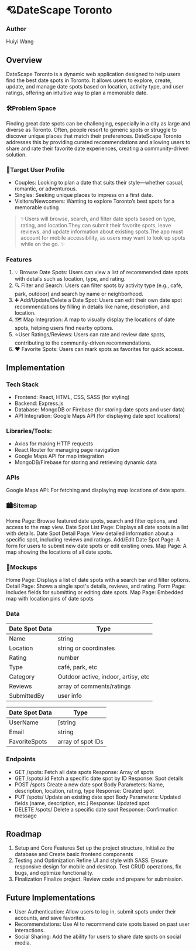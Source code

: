 # 💘DateScape Toronto
### Author

Huiyi Wang
## Overview
DateScape Toronto is a dynamic web application designed to help users find the best date spots in Toronto. It allows users to explore, create, update, and manage date spots based on location, activity type, and user ratings, offering an intuitive way to plan a memorable date.

### 🛠️Problem Space
Finding great date spots can be challenging, especially in a city as large and diverse as Toronto. Often, people resort to generic spots or struggle to discover unique places that match their preferences. DateScape Toronto addresses this by providing curated recommendations and allowing users to share and rate their favorite date experiences, creating a community-driven solution.

### 👥Target User Profile
- Couples: Looking to plan a date that suits their style—whether casual, romantic, or adventurous. 
- Singles: Seeking unique places to impress on a first date.
-  Visitors/Newcomers: Wanting to explore Toronto’s best spots for a memorable outing

>✨Users will browse, search, and filter date spots based on type, rating, and location.They can submit their favorite spots, leave reviews, and update information about existing spots.The app must account for mobile accessibility, as users may want to look up spots while on the go. ✨

### Features
1. 💡 Browse Date Spots: Users can view a list of recommended date spots with details such as location, type, and rating.
2. 🔍 Filter and Search: Users can filter spots by activity type (e.g., café, park, outdoor) and search by name or neighborhood.
3. ➕ Add/Update/Delete a Date Spot: Users can edit their own date spot recommendations by filling in details like name, description, and location.
4. 🗺️ Map Integration: A map to visually display the locations of date spots, helping users find nearby options.
5. ⭐User Ratings/Reviews: Users can rate and review date spots, contributing to the community-driven recommendations.
6. ❤️ Favorite Spots: Users can mark spots as favorites for quick access.


## Implementation
### Tech Stack
- Frontend: React, HTML, CSS, SASS (for styling)
- Backend: Express.js
- Database: MongoDB or Firebase (for storing date spots and user data)
- API Integration: Google Maps API (for displaying date spot locations)

### Libraries/Tools:
- Axios for making HTTP requests
- React Router for managing page navigation
- Google Maps API for map integration
- MongoDB/Firebase for storing and retrieving dynamic data

### APIs
Google Maps API: For fetching and displaying map locations of date spots.

### 🏙️️Sitemap
Home Page: Browse featured date spots, search and filter options, and access to the map view.
Date Spot List Page: Displays all date spots in a list with details.
Date Spot Detail Page: View detailed information about a specific spot, including reviews and ratings.
Add/Edit Date Spot Page: A form for users to submit new date spots or edit existing ones.
Map Page: A map showing the locations of all date spots.

### 🎨Mockups
Home Page: Displays a list of date spots with a search bar and filter options.
Detail Page: Shows a single spot's details, reviews, and rating.
Form Page: Includes fields for submitting or editing date spots.
Map Page: Embedded map with location pins of date spots

### Data

| Date Spot Data | Type |
| ------ | ------ |
| Name | string |
| Location | string or coordinates |
| Rating | number |
| Type | café, park, etc |
| Category | Outdoor active, indoor, artisy, etc |
| Reviews | array of comments/ratings|
| SubmittedBy | user info |

| Date Spot Data | Type |
| ------ | ------ |
| UserName | [string |
| Email | string |
| FavoriteSpots | array of spot IDs |

### Endpoints
- GET /spots: Fetch all date spots
Response: Array of spots
- GET /spots/:id Fetch a specific date spot by ID
Response: Spot details
- POST /spots Create a new date spot
Body Parameters: Name, description, location, rating, type
Response: Created spot
- PUT /spots/ Update an existing date spot
Body Parameters: Updated fields (name, description, etc.)
Response: Updated spot
- DELETE /spots/ Delete a specific date spot
Response: Confirmation message


## Roadmap
1. Setup and Core Features
Set up the project structure, Initialize the database and Create basic frontend components 
2. Testing and Optimization
Refine UI and style with SASS. Ensure responsive design for mobile and desktop. Test CRUD operations, fix bugs, and optimize functionality.
3. Finalization
Finalize project. Review code and prepare for submission.

## Future Implementations
- User Authentication: Allow users to log in, submit spots under their accounts, and save favorites.
- Recommendations: Use AI to recommend date spots based on past user interactions.
- Social Sharing: Add the ability for users to share date spots on social media.


